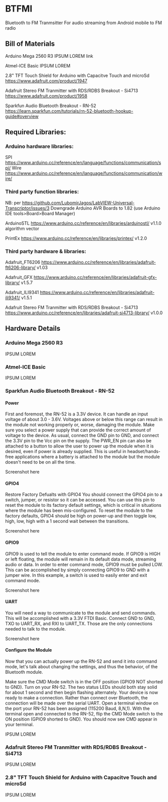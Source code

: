# BTFMI
Bluetooth to FM Tranmsitter
For audio streaming from Android mobile to FM radio

## Bill of Materials
Arduino Mega 2560 R3
IPSUM LOREM link

Atmel-ICE Basic
IPSUM LOREM

2.8" TFT Touch Shield for Arduino with Capacitve Touch and microSd
https://www.adafruit.com/product/1947

Adafruit Stereo FM Tranmitter with RDS/RDBS Breakout - Si4713
https://www.adafruit.com/product/1958

Sparkfun  Audio Bluetooth Breakout - RN-52
https://learn.sparkfun.com/tutorials/rn-52-bluetooth-hookup-guide#overview

## Required Libraries:
### Arduino hardware libraries:
SPI
https://www.arduino.cc/reference/en/language/functions/communication/spi/
Wire
https://www.arduino.cc/reference/en/language/functions/communication/wire/

### Third party function libraries:
NB: per https://github.com/LubomirJagos/LabVIEW-Universal-Transcriptor/issues/3
Downgrade Arduino AVR Boards to 1.82 (use Arduino IDE tools>Board>Board Manager)

ArduinoSTL
https://www.arduino.cc/reference/en/libraries/arduinostl/
v1.1.0
algorithm
vector

PrintEx
https://www.arduino.cc/reference/en/libraries/printex/
v1.2.0

### Third party hardware & libraries:
Adafruit_FT6206
https://www.arduino.cc/reference/en/libraries/adafruit-ft6206-library/
v1.03

Adafruit_GFX
https://www.arduino.cc/reference/en/libraries/adafruit-gfx-library/
v1.5.7

Adafruit_ILI9341
https://www.arduino.cc/reference/en/libraries/adafruit-ili9341/
v1.5.1

Adafruit Stereo FM Tranmitter with RDS/RDBS Breakout - Si4713
https://www.arduino.cc/reference/en/libraries/adafruit-si4713-library/
v1.0.0

## Hardware Details
### Arduino Mega 2560 R3
IPSUM LOREM

### Atmel-ICE Basic
IPSUM LOREM

### Sparkfun  Audio Bluetooth Breakout - RN-52
#### Power
First and foremost, the RN-52 is a 3.3V device.
It can handle an input voltage of about 3.0 - 3.6V.
Voltages above or below this range can result in the module not working properly or, worse, damaging the module.
Make sure you select a power supply that can provide the correct amount of voltage to the device.
As usual, connect the GND pin to GND, and connect the 3.3V pin to the Vcc pin on the supply.
The PWR_EN pin can also be attached to a button to allow the user to power up the module when it is desired, even if power is already supplied.
This is useful in headset/hands-free applications where a battery is attached to the module but the module doesn't need to be on all the time.

Screenshot here

#### GPIO4
Restore Factory Defualts with GPIO4
You should connect the GPIO4 pin to a switch, jumper, or resistor so it can be accessed.
You can use this pin to reset the module to its factory default settings, which is critical in situations where the module has been mis-configured.
To reset the module to the factory defaults, GPIO4 should be high on power-up and then toggle low, high, low, high with a 1 second wait between the transitions.

Screenshot here

#### GPIO9
GPIO9 is used to tell the module to enter command mode.
If GPIO9 is HIGH or left floating, the module will remain in its default data mode, streaming audio or data.
In order to enter command mode, GPIO9 must be pulled LOW.
This can be accomplished by simply connecting GPIO9 to GND with a jumper wire.
In this example, a switch is used to easily enter and exit command mode.

Screenshot here

#### UART
You will need a way to communicate to the module and send commands.
This will be accomplished with a 3.3V FTDI Basic. Connect GND to GND, TXO to UART_RX, and RXI to UART_TX.
Those are the only connections needed to talk to the module.

Screenshot here

#### Configure the Module
Now that you can actually power up the RN-52 and send it into command mode, let's talk about changing the settings, and thus the behavior, of the Bluetooth module.

Make sure the CMD Mode switch is in the OFF position (GPIO9 NOT shorted to GND).
Turn on your RN-52.
The two status LEDs should both stay solid for about 1 second and then begin flashing alternately.
Your device is now ready to make a connection. Rather than connect over Bluetooth, the connection will be made over the serial UART.
Open a terminal window on the port your RN-52 has been assigned (115200 Baud, 8,N,1).
With the terminal open and connected to the RN-52, flip the CMD Mode switch to the ON position (GPIO9 shorted to GND).
You should now see CMD appear in your terminal.

IPSUM LOREM

### Adafruit Stereo FM Tranmitter with RDS/RDBS Breakout - Si4713

IPSUM LOREM

### 2.8" TFT Touch Shield for Arduino with Capacitve Touch and microSd

IPSUM LOREM




